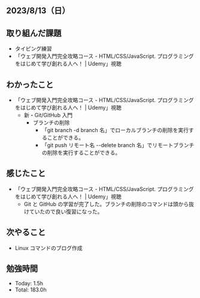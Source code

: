 ## 2023/8/13（日）

## 取り組んだ課題

- タイピング練習
- 「ウェブ開発入門完全攻略コース - HTML/CSS/JavaScript. プログラミングをはじめて学び創れる人へ！ | Udemy」視聴

## わかったこと

- 「ウェブ開発入門完全攻略コース - HTML/CSS/JavaScript. プログラミングをはじめて学び創れる人へ！ | Udemy」視聴
  - 新・Git/GitHub 入門
    - ブランチの削除
      - 「git branch -d branch 名」でローカルブランチの削除を実行することができる。
      - 「git push リモート名 --delete branch 名」でリモートブランチの削除を実行することができる。

## 感じたこと

- 「ウェブ開発入門完全攻略コース - HTML/CSS/JavaScript. プログラミングをはじめて学び創れる人へ！ | Udemy」視聴
  - Git と GitHub の学習が完了した。ブランチの削除のコマンドは頭から抜けていたので良い復習になった。

## 次やること

- Linux コマンドのブログ作成

## 勉強時間

- Today: 1.5h
- Total: 183.0h
